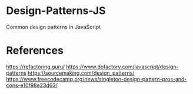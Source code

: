# Design-Patterns-JS
Common design patterns in JavaScript


# References
https://refactoring.guru/
https://www.dofactory.com/javascript/design-patterns
https://sourcemaking.com/design_patterns/
https://www.freecodecamp.org/news/singleton-design-pattern-pros-and-cons-e10f98e23d63/
